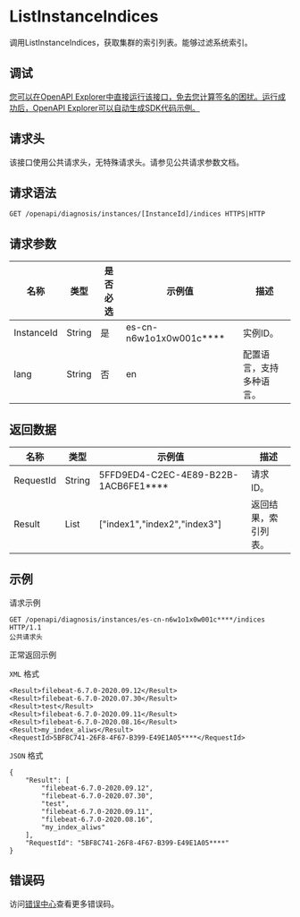 # ListInstanceIndices

调用ListInstanceIndices，获取集群的索引列表。能够过滤系统索引。

## 调试

[您可以在OpenAPI Explorer中直接运行该接口，免去您计算签名的困扰。运行成功后，OpenAPI Explorer可以自动生成SDK代码示例。](https://api.aliyun.com/#product=elasticsearch&api=ListInstanceIndices&type=ROA&version=2017-06-13)

## 请求头

该接口使用公共请求头，无特殊请求头。请参见公共请求参数文档。

## 请求语法

```
GET /openapi/diagnosis/instances/[InstanceId]/indices HTTPS|HTTP
```

## 请求参数

|名称|类型|是否必选|示例值|描述|
|--|--|----|---|--|
|InstanceId|String|是|es-cn-n6w1o1x0w001c\*\*\*\*|实例ID。 |
|lang|String|否|en|配置语言，支持多种语言。 |

## 返回数据

|名称|类型|示例值|描述|
|--|--|---|--|
|RequestId|String|5FFD9ED4-C2EC-4E89-B22B-1ACB6FE1\*\*\*\*|请求ID。 |
|Result|List|\["index1","index2","index3"\]|返回结果，索引列表。 |

## 示例

请求示例

```
GET /openapi/diagnosis/instances/es-cn-n6w1o1x0w001c****/indices HTTP/1.1
公共请求头
```

正常返回示例

`XML` 格式

```
<Result>filebeat-6.7.0-2020.09.12</Result>
<Result>filebeat-6.7.0-2020.07.30</Result>
<Result>test</Result>
<Result>filebeat-6.7.0-2020.09.11</Result>
<Result>filebeat-6.7.0-2020.08.16</Result>
<Result>my_index_aliws</Result>
<RequestId>5BF8C741-26F8-4F67-B399-E49E1A05****</RequestId>
```

`JSON` 格式

```
{
	"Result": [
		"filebeat-6.7.0-2020.09.12",
		"filebeat-6.7.0-2020.07.30",
		"test",
		"filebeat-6.7.0-2020.09.11",
		"filebeat-6.7.0-2020.08.16",
		"my_index_aliws"
	],
	"RequestId": "5BF8C741-26F8-4F67-B399-E49E1A05****"
}
```

## 错误码

访问[错误中心](https://error-center.aliyun.com/status/product/elasticsearch)查看更多错误码。

